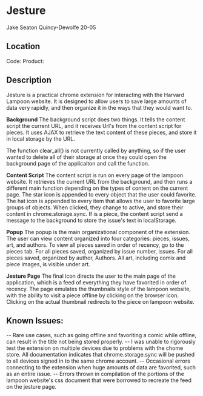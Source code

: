 Jesture
=======

Jake Seaton
Quincy-Dewolfe 20-05

Location
---
Code:
Product:

Description
---
Jesture is a practical chrome extension for interacting with the Harvard Lampoon website. It is designed to allow users to save large amounts of data very rapidly, and then organize it in the ways that they would want to.

**Background**
The background script does two things. It tells the content script the current URL, and it receives Url's from the content script for pieces. It uses AJAX to retrieve the text content of these pieces, and store it in local storage by the URL.

The function clear_all() is not currently called by anything, so if the user wanted to delete all of their storage at once they could open the background page of the applicaiton and call the function.

**Content Script**
The content script is run on every page of the lampoon website. It retrieves the current URL from the background, and then runs a different main function depending on the types of content on the current page. The star icon is appended to every object that the user could favorite. The hat icon is appended to every item that allows the user to favorite large groups of objects. When clicked, they change to active, and store their content in chrome.storage.sync. If is a piece, the content script send a message to the background to store the issue's text in localStorage.

**Popup**
The popup is the main organizational component of the extension. The user can view content organized into four categories: pieces, issues, art, and authors. To view all pieces saved in order of recency, go to the pieces tab. For all pieces saved, organized by issue number, issues. For all pieces saved, organized by author, Authors. All art, including comix and piece images, is visible under art.

**Jesture Page**
The final icon directs the user to the main page of the application, which is a feed of everything they have favorited in order of recency. The page emulates the thumbnails style of the lampoon website, with the ability to visit a piece offline by clicking on the browser icon. Clicking on the actual thumbnail redirects to the piece on lampoon website.

Known Issues:
---
-- Rare use cases, such as going offline and favoriting a comic while offline, can result in the title not being stored properly.
-- I was unable to rigorously test the extension on multiple devices due to problems with the chome store. All documentation indicates that chrome.storage.sync will be pushed to all devices signed in to the same chrome account.
-- Occasional errors connecting to the extension when huge amounts of data are favorited, such as an entire issue.
-- Errors thrown in compilation of the portions of the lampoon website's css document that were borrowed to recreate the feed on the jesture page.
